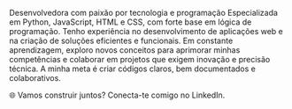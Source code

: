 Desenvolvedora com paixão por tecnologia e programação
Especializada em Python, JavaScript, HTML e CSS, com forte base em lógica de programação. Tenho experiência no desenvolvimento de aplicações web e na criação de soluções eficientes e funcionais. Em constante aprendizagem, exploro novos conceitos para aprimorar minhas competências e colaborar em projetos que exigem inovação e precisão técnica. A minha meta é criar códigos claros, bem documentados e colaborativos.

🌐 Vamos construir juntos? Conecta-te comigo no LinkedIn.
<!---
camilacelente2/camilacelente2 is a ✨ special ✨ repository because its `README.md` (this file) appears on your GitHub profile.
You can click the Preview link to take a look at your changes.
--->

